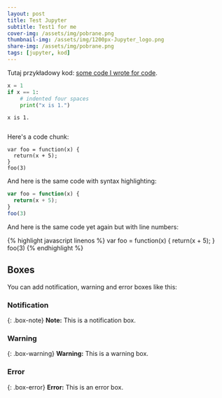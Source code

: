```yaml
---
layout: post
title: Test Jupyter 
subtitle: Test1 for me
cover-img: /assets/img/pobrane.png
thumbnail-img: /assets/img/1200px-Jupyter_logo.png
share-img: /assets/img/pobrane.png
tags: [jupyter, kod]
---
```



Tutaj przykładowy kod: [some code I wrote for code](code.md).


```python
x = 1
if x == 1:
    # indented four spaces
    print("x is 1.")
```

    x is 1.



```python

```



Here's a code chunk:

~~~
var foo = function(x) {
  return(x + 5);
}
foo(3)
~~~

And here is the same code with syntax highlighting:

```javascript
var foo = function(x) {
  return(x + 5);
}
foo(3)
```

And here is the same code yet again but with line numbers:

{% highlight javascript linenos %}
var foo = function(x) {
  return(x + 5);
}
foo(3)
{% endhighlight %}

## Boxes
You can add notification, warning and error boxes like this:

### Notification

{: .box-note}
**Note:** This is a notification box.

### Warning

{: .box-warning}
**Warning:** This is a warning box.

### Error

{: .box-error}
**Error:** This is an error box.

